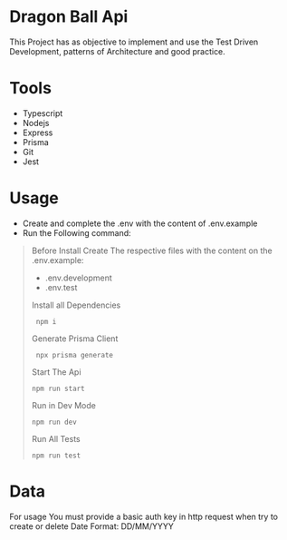 # Dragon Ball Api
This Project has as objective to implement and use the Test Driven Development, patterns of Architecture and good practice.
 
# Tools
- Typescript
- Nodejs
- Express
- Prisma
- Git
- Jest
 
# Usage
- Create and complete the .env with the content of .env.example
- Run the Following command:

> Before Install Create The respective files with the content on the .env.example:
> - .env.development
> - .env.test
>  
> Install all Dependencies
> ```
>  npm i
> ```
> Generate Prisma Client
> ```
>  npx prisma generate
> ```
> Start The Api
> ```
> npm run start
> ```
> Run in Dev Mode
> ```
> npm run dev
> ```
> Run All Tests
> ```
> npm run test
> ```
>  

# Data
For usage You must provide a basic auth key in http request when try to create or delete
Date Format: DD/MM/YYYY


